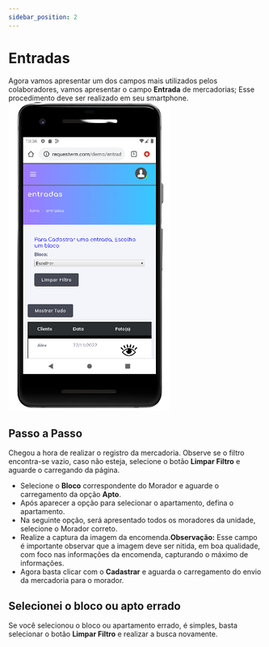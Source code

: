 ```yaml
---
sidebar_position: 2
---
```


# Entradas

Agora vamos apresentar um dos campos mais utilizados pelos colaboradores, vamos apresentar o campo **Entrada** de mercadorias;
Esse procedimento deve ser realizado em seu smartphone.
![Dashboard](../../static/img/entry.png)

## Passo a Passo
Chegou a hora de realizar o registro da mercadoria.
Observe se o filtro encontra-se vazio, caso não esteja, selecione o botão **Limpar Filtro** e aguarde o carregando da página.

- Selecione o **Bloco** correspondente do Morador e aguarde o carregamento da opção **Apto**.
- Após aparecer a opção para selecionar o apartamento, defina o apartamento.
- Na seguinte opção, será apresentado todos os moradores da unidade, selecione o Morador correto.
- Realize a captura da imagem da encomenda.**Observação:** Esse campo é importante observar que a imagem deve ser nitida, em boa qualidade, com foco nas informações da encomenda, capturando o máximo de informações.
- Agora basta clicar com o **Cadastrar** e aguarda o carregamento do envio da mercadoria para o morador.

## Selecionei o bloco ou apto errado
Se você selecionou o bloco ou apartamento errado, é simples, basta selecionar o botão **Limpar Filtro** e realizar a busca novamente.